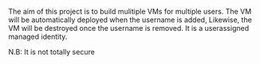 The aim of this project is to build mulitiple VMs for multiple users.
The VM will be automatically deployed when the username is added,
Likewise, the VM will be destroyed once the username is removed.
It is a userassigned managed identity.


N.B: It is not totally secure